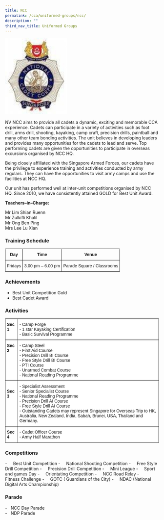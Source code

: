 ```yaml
---
title: NCC
permalink: /cca/uniformed-groups/ncc/
description: ""
third_nav_title: Uniformed Groups
---
```

<img src="/images/ncc_logo.png" 
     style="width:40%">
		 
NV NCC aims to provide all cadets a dynamic, exciting and memorable CCA experience. Cadets can participate in a variety of activities such as foot drill, arms drill, shooting, kayaking, camp craft, precision drills, paintball and many other team bonding activities. The unit believes in developing leaders and provides many opportunities for the cadets to lead and serve. Top performing cadets are given the opportunities to participate in overseas excursions organised by NCC HQ.

  

Being closely affiliated with the Singapore Armed Forces, our cadets have the privilege to experience training and activities conducted by army regulars. They can have the opportunities to visit army camps and use the facilities at NCC HQ.  

  

Our unit has performed well at inter-unit competitions organised by NCC HQ. Since 2010, we have consistently attained GOLD for Best Unit Award.

  

  

**Teachers–in–Charge:**

Mr Lim Shian Ruenn <br>
Mr Zulkifli Khalil <br>
Mr Ong Ben Ping <br>
Mrs Lee Lu Xian

  

### Training Schedule

<style type="text/css">
.tg  {border-collapse:collapse;border-spacing:0;}
.tg td{border-color:black;border-style:solid;border-width:1px;font-family:Arial, sans-serif;font-size:14px;
  overflow:hidden;padding:10px 5px;word-break:normal;}
.tg th{border-color:black;border-style:solid;border-width:1px;font-family:Arial, sans-serif;font-size:14px;
  font-weight:normal;overflow:hidden;padding:10px 5px;word-break:normal;}
.tg .tg-baqh{text-align:center;vertical-align:top}
.tg .tg-amwm{font-weight:bold;text-align:center;vertical-align:top}
</style>
<table class="tg">
<thead>
  <tr>
    <th class="tg-amwm">Day</th>
    <th class="tg-amwm">Time</th>
    <th class="tg-amwm">Venue</th>
  </tr>
</thead>
<tbody>
  <tr>
    <td class="tg-baqh">Fridays</td>
    <td class="tg-baqh">3.00 pm – 6.00 pm</td>
    <td class="tg-baqh">Parade Square / Classrooms</td>
  </tr>
</tbody>
</table>

### Achievements

- Best Unit Competition Gold
- Best Cadet Award

### Activities

<style type="text/css">
.tg  {border-collapse:collapse;border-spacing:0;}
.tg td{border-color:black;border-style:solid;border-width:1px;font-family:Arial, sans-serif;font-size:14px;
  overflow:hidden;padding:10px 5px;word-break:normal;}
.tg th{border-color:black;border-style:solid;border-width:1px;font-family:Arial, sans-serif;font-size:14px;
  font-weight:normal;overflow:hidden;padding:10px 5px;word-break:normal;}
.tg .tg-dgl5{background-color:#FFF;font-weight:bold;text-align:left;vertical-align:top}
.tg .tg-ktyi{background-color:#FFF;text-align:left;vertical-align:top}
</style>
<table class="tg">
<thead>
  <tr>
    <th class="tg-dgl5">Sec 1</th>
    <th class="tg-ktyi">-  Camp Forge<br>-  1 star Kayaking Certification<br>-  Basic Survival Programme</th>
  </tr>
</thead>
<tbody>
  <tr>
    <td class="tg-dgl5">Sec 2 </td>
    <td class="tg-ktyi">-  Camp Steel<br>-  First Aid Course<br>-  Precision Drill BI Course<br>-  Free Style Drill BI Course<br>-  PTI Course<br>-  Unarmed Combat Course<br>-  National Reading Programme</td>
  </tr>
  <tr>
    <td class="tg-dgl5"> <br>Sec 3</td>
    <td class="tg-ktyi">-  Specialist Assessment<br>-  Senior Specialist Course<br>-  National Reading Programme <br>-  Precision Drill AI Course<br>-  Free Style Drill AI Course<br>-  Outstanding Cadets may represent Singapore for Overseas Trip to HK, <span style="background-color:initial">Australia, New Zealand, India, Sabah, Brunei, USA, Thailand and Germany.</span></td>
  </tr>
  <tr>
    <td class="tg-dgl5"> Sec 4</td>
    <td class="tg-ktyi">- Cadet Officer Course<br>- Army Half Marathon</td>
  </tr>
</tbody>
</table>


### Competitions


-     Best Unit Competition
-     National Shooting Competition
-     Free Style Drill Competition
-     Precision Drill Competition
-     Mini League
-     Sport and games Day
-     Orientating Competition
-     NCC Road Relay
-     Fitness Challenge
-     GOTC ( Guardians of the City)
-     NDAC (National Digital Arts Championship)

### Parade

-   NCC Day Parade  
-   NDP Parade
